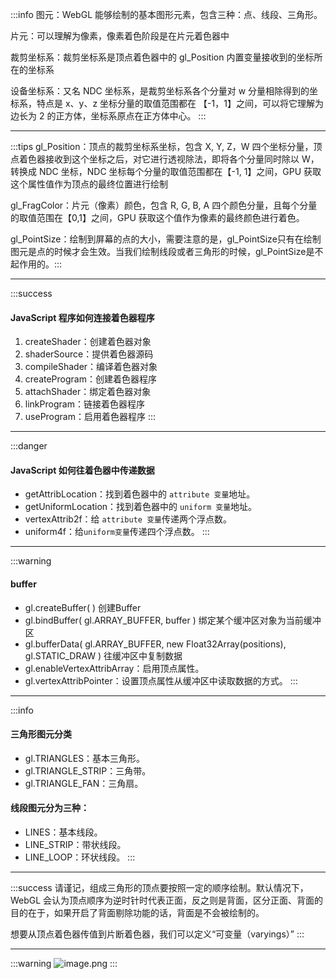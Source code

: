 :::info
图元：WebGL 能够绘制的基本图形元素，包含三种：点、线段、三角形。

片元：可以理解为像素，像素着色阶段是在片元着色器中

裁剪坐标系：裁剪坐标系是顶点着色器中的 gl_Position 内置变量接收到的坐标所在的坐标系

设备坐标系：又名 NDC 坐标系，是裁剪坐标系各个分量对 w 分量相除得到的坐标系，特点是 x、y、z 坐标分量的取值范围都在 【-1，1】之间，可以将它理解为边长为 2 的正方体，坐标系原点在正方体中心。
:::

---

:::tips
gl_Position：顶点的裁剪坐标系坐标，包含 X, Y, Z，W 四个坐标分量，顶点着色器接收到这个坐标之后，对它进行透视除法，即将各个分量同时除以 W，转换成 NDC 坐标，NDC 坐标每个分量的取值范围都在【-1, 1】之间，GPU 获取这个属性值作为顶点的最终位置进行绘制

gl_FragColor：片元（像素）颜色，包含 R, G, B, A 四个颜色分量，且每个分量的取值范围在【0,1】之间，GPU 获取这个值作为像素的最终颜色进行着色。

gl_PointSize：绘制到屏幕的点的大小，需要注意的是，gl_PointSize只有在绘制图元是点的时候才会生效。当我们绘制线段或者三角形的时候，gl_PointSize是不起作用的。:::

---

:::success
<a name="85e536ca"></a>
#### JavaScript 程序如何连接着色器程序

1. createShader：创建着色器对象
1. shaderSource：提供着色器源码
1. compileShader：编译着色器对象
1. createProgram：创建着色器程序
1. attachShader：绑定着色器对象
1. linkProgram：链接着色器程序
1. useProgram：启用着色器程序
:::

---

:::danger
<a name="121886f6"></a>
#### JavaScript 如何往着色器中传递数据

- getAttribLocation：找到着色器中的 `attribute 变量`地址。
- getUniformLocation：找到着色器中的 `uniform 变量`地址。
- vertexAttrib2f：给 `attribute 变量`传递两个浮点数。
- uniform4f：给`uniform变量`传递四个浮点数。
:::

---

:::warning
<a name="buffer"></a>
#### buffer

- gl.createBuffer( ) 创建Buffer
- gl.bindBuffer( gl.ARRAY_BUFFER, buffer ) 绑定某个缓冲区对象为当前缓冲区
- gl.bufferData( gl.ARRAY_BUFFER, new Float32Array(positions), gl.STATIC_DRAW ) 往缓冲区中复制数据
- gl.enableVertexAttribArray：启用顶点属性。
- gl.vertexAttribPointer：设置顶点属性从缓冲区中读取数据的方式。
:::

---

:::info
<a name="a10a3078"></a>
#### 三角形图元分类

- gl.TRIANGLES：基本三角形。
- gl.TRIANGLE_STRIP：三角带。
- gl.TRIANGLE_FAN：三角扇。
<a name="4e3ce14c"></a>
#### 线段图元分为三种：

- LINES：基本线段。
- LINE_STRIP：带状线段。
- LINE_LOOP：环状线段。
:::

---

:::success
请谨记，组成三角形的顶点要按照一定的顺序绘制。默认情况下，WebGL 会认为顶点顺序为逆时针时代表正面，反之则是背面，区分正面、背面的目的在于，如果开启了背面剔除功能的话，背面是不会被绘制的。

想要从顶点着色器传值到片断着色器，我们可以定义“可变量（varyings）”
:::

---

:::warning
![image.png](https://cdn.nlark.com/yuque/0/2020/png/347377/1579490944979-e34e9e1b-d825-49f0-a81f-37a4aafd66ae.png#align=left&display=inline&height=327&name=image.png&originHeight=457&originWidth=1011&size=213883&status=done&style=none&width=724)
:::


